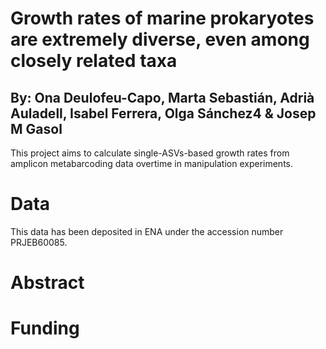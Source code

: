 # Growth rates of marine prokaryotes are extremely diverse, even among closely related taxa
## By: Ona Deulofeu-Capo,  Marta Sebastián, Adrià Auladell, Isabel Ferrera, Olga Sánchez4 & Josep M Gasol

This project aims to calculate single-ASVs-based growth rates from amplicon metabarcoding data overtime in manipulation experiments.

# Data 
This data has been deposited in ENA under the accession number PRJEB60085.

# Abstract

# Funding

